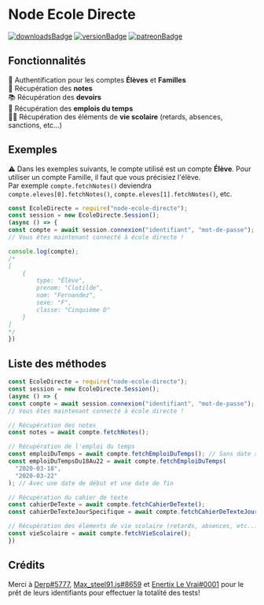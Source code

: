 # Node Ecole Directe

[![downloadsBadge](https://img.shields.io/npm/dt/node-ecole-directe?style=for-the-badge)](https://npmjs.com/node-ecole-directe)
[![versionBadge](https://img.shields.io/npm/v/node-ecole-directe?style=for-the-badge)](https://npmjs.com/node-ecole-directe)
[![patreonBadge](https://img.shields.io/endpoint.svg?url=https%3A%2F%2Fshieldsio-patreon.vercel.app%2Fapi%3Fusername%3DAndroz2091%26type%3Dpledges&style=for-the-badge)](https://patreon.com/Androz2091)

## Fonctionnalités

🔐 Authentification pour les comptes **Élèves** et **Familles**  
📑 Récupération des **notes**  
📚 Récupération des **devoirs**  
📅 Récupération des **emplois du temps**  
🏃🏽 Récupération des éléments de **vie scolaire** (retards, absences, sanctions, etc...)

## Exemples

⚠️ Dans les exemples suivants, le compte utilisé est un compte **Élève**. Pour utiliser un compte Famille, il faut que vous précisiez l'élève.  
Par exemple `compte.fetchNotes()` deviendra `compte.eleves[0].fetchNotes()`, `compte.eleves[1].fetchNotes()`, etc.

```js
const EcoleDirecte = require("node-ecole-directe");
const session = new EcoleDirecte.Session();
(async () => {
const compte = await session.connexion("identifiant", "mot-de-passe");
// Vous êtes maintenant connecté à école directe !

console.log(compte);
/*
[
    {
        type: "Élève",
        prenom: "Clotilde",
        nom: "Fernandez",
        sexe: "F",
        classe: "Cinquième D"
    }
]
*/
})
```

## Liste des méthodes


```js
const EcoleDirecte = require("node-ecole-directe");
const session = new EcoleDirecte.Session();
(async () => {
const compte = await session.connexion("identifiant", "mot-de-passe");
// Vous êtes maintenant connecté à école directe !

// Récupération des notes
const notes = await compte.fetchNotes();

// Récupération de l'emploi du temps
const emploiDuTemps = await compte.fetchEmploiDuTemps(); // Sans date spécifiée
const emploiDuTempsDu18Au22 = await compte.fetchEmploiDuTemps(
  "2020-03-18",
  "2020-03-22"
); // Avec une date de début et une date de fin

// Récupération du cahier de texte
const cahierDeTexte = await compte.fetchCahierDeTexte();
const cahierDeTexteJourSpecifique = await compte.fetchCahierDeTexteJour("2020-11-01");

// Récupération des éléments de vie scolaire (retards, absences, etc...)
const vieScolaire = await compte.fetchVieScolaire();
})
```

## Crédits

Merci à [Derp#5777](https://github.com/Derpinou), [Max_steel91.js#8659](https://github.com/Maxsteel91Dev) et [Enertix Le Vrai#0001](https://github.com/Christian-Martins) pour le prêt de leurs identifiants pour effectuer la totalité des tests!
